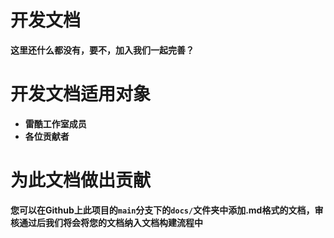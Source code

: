 # 开发文档
**这里还什么都没有，要不，加入我们一起完善？**

# 开发文档适用对象
* **雷酷工作室成员**
* **各位贡献者**

# 为此文档做出贡献
**您可以在Github上此项目的`main`分支下的`docs/`文件夹中添加.md格式的文档，审核通过后我们将会将您的文档纳入文档构建流程中**